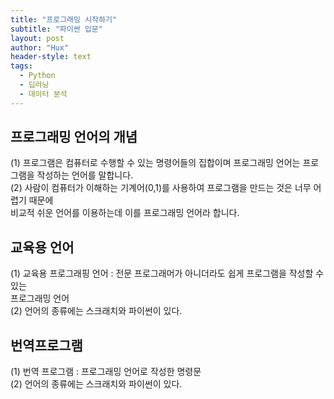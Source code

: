 ```yaml
---
title: "프로그래밍 시작하기"
subtitle: "파이썬 입문"
layout: post
author: "Hux"
header-style: text
tags:
  - Python
  - 딥러닝
  - 데이터 분석
---
```

<!-- 정리 텍스트 -->
<h2>프로그래밍 언어의 개념</h2> 

(1) 프로그램은 컴퓨터로 수행할 수 있는 명령어들의 집합이며 프로그래밍 언어는 프로그램을 작성하는 언어를 말합니다.<br>
(2) 사람이 컴퓨터가 이해하는 기계어(0,1)를 사용하여 프로그램을 만드는 것은 너무 어렵기 때문에<br> 비교적 쉬운 언어를 이용하는데 이를 프로그래밍 언어라 합니다.

<!-- 정리 텍스트 end -->

교육용 언어
-------------


(1) 교육용 프로그래핑 언어 : 전문 프로그래머가 아니더라도 쉽게 프로그램을 작성할 수 있는<br> 프로그래밍 언어<br>
(2) 언어의 종류에는 스크래치와 파이썬이 있다.


번역프로그램
----------

(1) 번역 프로그램 :  프로그래밍 언어로 작성한 명령문<br>
(2) 언어의 종류에는 스크래치와 파이썬이 있다.